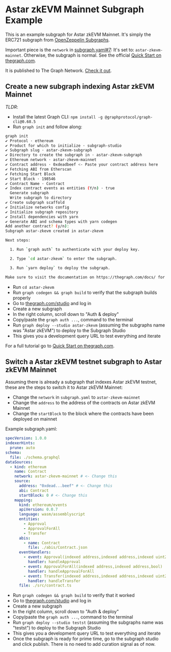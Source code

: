 # Astar zkEVM Mainnet Subgraph Example

This is an example subgraph for Astar zkEVM Mainnet. It's simply the ERC721 subgraph from [OpenZeppelin Subgraphs](https://github.com/OpenZeppelin/openzeppelin-subgraphs).

Important piece is the `network` in [subgraph.yaml#7](./subgraph.yaml#7): It's set to: `astar-zkevm-mainnet`. Otherwise, the subgraph is normal. See the official [Quick Start on thegraph.com](https://thegraph.com/docs/en/quick-start/).

It is published to The Graph Network. [Check it out](https://thegraph.com/explorer/subgraphs/2y3ZsLwq4gHVgdmsAf2SUQPz7ffdUf1n6rLFZtkFdooa?view=Playground&chain=arbitrum-one).

## Create a new subgraph indexing Astar zkEVM Mainnet

_TLDR_:

- Install the latest Graph CLI: `npm install -g @graphprotocol/graph-cli@0.68.5`
- Run `graph init` and follow along:

```bash
graph init
✔ Protocol · ethereum
✔ Product for which to initialize · subgraph-studio
✔ Subgraph slug · astar-zkevm-subgraph
✔ Directory to create the subgraph in · astar-zkevm-subgraph
✔ Ethereum network · astar-zkevm-mainnet
✔ Contract address · 0xdeadbeef <- Paste your contract address here
✔ Fetching ABI from Etherscan
✔ Fetching Start Block
✔ Start Block · 198546
✔ Contract Name · Contract
✔ Index contract events as entities (Y/n) · true
  Generate subgraph
  Write subgraph to directory
✔ Create subgraph scaffold
✔ Initialize networks config
✔ Initialize subgraph repository
✔ Install dependencies with yarn
✔ Generate ABI and schema types with yarn codegen
Add another contract? (y/n):
Subgraph astar-zkevm created in astar-zkevm

Next steps:

  1. Run `graph auth` to authenticate with your deploy key.

  2. Type `cd astar-zkevm` to enter the subgraph.

  3. Run `yarn deploy` to deploy the subgraph.

Make sure to visit the documentation on https://thegraph.com/docs/ for further information.
```

- Run `cd astar-zkevm`
- Run `graph codegen && graph build` to verify that the subgraph builds properly
- Go to [thegraph.com/studio](https://thegraph.com/studio) and log in
- Create a new subgraph
- In the right column, scroll down to "Auth & deploy"
- Copy/paste the `graph auth ...`, command to the terminal
- Run `graph deploy --studio astar-zkevm` (assuming the subgraphs name was "Astar zkEVM") to deploy to the Subgraph Studio
- This gives you a development query URL to test everything and iterate

For a full tutorial go to [Quick Start on thegraph.com](https://thegraph.com/docs/en/quick-start/).

## Switch a Astar zkEVM testnet subgraph to Astar zkEVM Mainnet

Assuming there is already a subgraph that indexes Astar zkEVM testnet, these are the steps to switch it to Astar zkEVM Mainnet:

- Change the `network` in `subgraph.yaml` to `astar-zkevm-mainnet`
- Change the `address` to the address of the contracts on Astar zkEVM Mainnet
- Change the `startBlock` to the block where the contracts have been deployed on mainnet

Example subgraph.yaml:

```yaml
specVersion: 1.0.0
indexerHints:
  prune: auto
schema:
  file: ./schema.graphql
dataSources:
  - kind: ethereum
    name: Contract
    network: astar-zkevm-mainnet # <- Change this
    source:
      address: "0xdead...beef" # <- Change this
      abi: Contract
      startBlock: 0 # <- Change this
    mapping:
      kind: ethereum/events
      apiVersion: 0.0.7
      language: wasm/assemblyscript
      entities:
        - Approval
        - ApprovalForAll
        - Transfer
      abis:
        - name: Contract
          file: ./abis/Contract.json
      eventHandlers:
        - event: Approval(indexed address,indexed address,indexed uint256)
          handler: handleApproval
        - event: ApprovalForAll(indexed address,indexed address,bool)
          handler: handleApprovalForAll
        - event: Transfer(indexed address,indexed address,indexed uint256)
          handler: handleTransfer
      file: ./src/contract.ts
```

- Run `graph codegen && graph build` to verify that it worked
- Go to [thegraph.com/studio](https://thegraph.com/studio) and log in
- Create a new subgraph
- In the right column, scroll down to "Auth & deploy"
- Copy/paste the `graph auth ...`, command to the terminal
- Run `graph deploy --studio testst` (assuming the subgraphs name was "testst") to deploy to the Subgraph Studio
- This gives you a development query URL to test everything and iterate
- Once the subgraph is ready for prime time, go to the subgraph studio and click publish. There is no need to add curation signal as of now.
